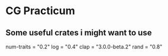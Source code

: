 # CG Practicum

## Some useful crates i might want to use

num-traits = "0.2"
log = "0.4"
clap = "3.0.0-beta.2"
rand = "0.8"
